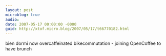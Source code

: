 ```yaml
---
layout: post
microblog: true
audio: 
date: 2007-05-17 00:00:00 -0000
guid: http://xtof.micro.blog/2007/05/17/t66770182.html
---
```

bien dormi now overcaffeinated bikecommutation - joining OpenCoffee to have brunch
